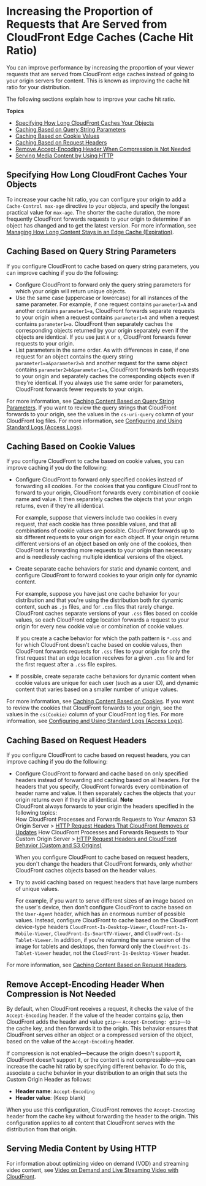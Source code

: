 # Increasing the Proportion of Requests that Are Served from CloudFront Edge Caches \(Cache Hit Ratio\)<a name="cache-hit-ratio"></a>

You can improve performance by increasing the proportion of your viewer requests that are served from CloudFront edge caches instead of going to your origin servers for content\. This is known as improving the cache hit ratio for your distribution\.

The following sections explain how to improve your cache hit ratio\.

**Topics**
+ [Specifying How Long CloudFront Caches Your Objects](#cache-hit-ratio-duration)
+ [Caching Based on Query String Parameters](#cache-hit-ratio-query-string-parameters)
+ [Caching Based on Cookie Values](#cache-hit-ratio-cookies)
+ [Caching Based on Request Headers](#cache-hit-ratio-request-headers)
+ [Remove Accept\-Encoding Header When Compression is Not Needed](#cache-hit-ratio-remove-accept-encoding)
+ [Serving Media Content by Using HTTP](#cache-hit-ratio-http-streaming)

## Specifying How Long CloudFront Caches Your Objects<a name="cache-hit-ratio-duration"></a>

To increase your cache hit ratio, you can configure your origin to add a `Cache-Control max-age` directive to your objects, and specify the longest practical value for `max-age`\. The shorter the cache duration, the more frequently CloudFront forwards requests to your origin to determine if an object has changed and to get the latest version\. For more information, see [Managing How Long Content Stays in an Edge Cache \(Expiration\)](Expiration.md)\.

## Caching Based on Query String Parameters<a name="cache-hit-ratio-query-string-parameters"></a>

If you configure CloudFront to cache based on query string parameters, you can improve caching if you do the following:
+ Configure CloudFront to forward only the query string parameters for which your origin will return unique objects\.
+ Use the same case \(uppercase or lowercase\) for all instances of the same parameter\. For example, if one request contains `parameter1=A` and another contains `parameter1=a`, CloudFront forwards separate requests to your origin when a request contains `parameter1=A` and when a request contains `parameter1=a`\. CloudFront then separately caches the corresponding objects returned by your origin separately even if the objects are identical\. If you use just `A` or `a`, CloudFront forwards fewer requests to your origin\.
+ List parameters in the same order\. As with differences in case, if one request for an object contains the query string `parameter1=a&parameter2=b` and another request for the same object contains `parameter2=b&parameter1=a`, CloudFront forwards both requests to your origin and separately caches the corresponding objects even if they're identical\. If you always use the same order for parameters, CloudFront forwards fewer requests to your origin\.

For more information, see [Caching Content Based on Query String Parameters](QueryStringParameters.md)\. If you want to review the query strings that CloudFront forwards to your origin, see the values in the `cs-uri-query` column of your CloudFront log files\. For more information, see [Configuring and Using Standard Logs \(Access Logs\)](AccessLogs.md)\.

## Caching Based on Cookie Values<a name="cache-hit-ratio-cookies"></a>

If you configure CloudFront to cache based on cookie values, you can improve caching if you do the following:
+ Configure CloudFront to forward only specified cookies instead of forwarding all cookies\. For the cookies that you configure CloudFront to forward to your origin, CloudFront forwards every combination of cookie name and value\. It then separately caches the objects that your origin returns, even if they're all identical\.

  For example, suppose that viewers include two cookies in every request, that each cookie has three possible values, and that all combinations of cookie values are possible\. CloudFront forwards up to six different requests to your origin for each object\. If your origin returns different versions of an object based on only one of the cookies, then CloudFront is forwarding more requests to your origin than necessary and is needlessly caching multiple identical versions of the object\.
+ Create separate cache behaviors for static and dynamic content, and configure CloudFront to forward cookies to your origin only for dynamic content\.

  For example, suppose you have just one cache behavior for your distribution and that you're using the distribution both for dynamic content, such as `.js` files, and for `.css` files that rarely change\. CloudFront caches separate versions of your `.css` files based on cookie values, so each CloudFront edge location forwards a request to your origin for every new cookie value or combination of cookie values\.

  If you create a cache behavior for which the path pattern is `*.css` and for which CloudFront doesn't cache based on cookie values, then CloudFront forwards requests for `.css` files to your origin for only the first request that an edge location receives for a given `.css` file and for the first request after a `.css` file expires\.
+ If possible, create separate cache behaviors for dynamic content when cookie values are unique for each user \(such as a user ID\), and dynamic content that varies based on a smaller number of unique values\.

For more information, see [Caching Content Based on Cookies](Cookies.md)\. If you want to review the cookies that CloudFront forwards to your origin, see the values in the `cs(Cookie)` column of your CloudFront log files\. For more information, see [Configuring and Using Standard Logs \(Access Logs\)](AccessLogs.md)\.

## Caching Based on Request Headers<a name="cache-hit-ratio-request-headers"></a>

If you configure CloudFront to cache based on request headers, you can improve caching if you do the following:
+ Configure CloudFront to forward and cache based on only specified headers instead of forwarding and caching based on all headers\. For the headers that you specify, CloudFront forwards every combination of header name and value\. It then separately caches the objects that your origin returns even if they're all identical\.
**Note**  
CloudFront always forwards to your origin the headers specified in the following topics:  
How CloudFront Processes and Forwards Requests to Your Amazon S3 Origin Server > [HTTP Request Headers That CloudFront Removes or Updates](RequestAndResponseBehaviorS3Origin.md#request-s3-removed-headers)
How CloudFront Processes and Forwards Requests to Your Custom Origin Server > [HTTP Request Headers and CloudFront Behavior \(Custom and S3 Origins\)](RequestAndResponseBehaviorCustomOrigin.md#request-custom-headers-behavior)

  When you configure CloudFront to cache based on request headers, you don't change the headers that CloudFront forwards, only whether CloudFront caches objects based on the header values\.
+ Try to avoid caching based on request headers that have large numbers of unique values\.

  For example, if you want to serve different sizes of an image based on the user's device, then don't configure CloudFront to cache based on the `User-Agent` header, which has an enormous number of possible values\. Instead, configure CloudFront to cache based on the CloudFront device\-type headers `CloudFront-Is-Desktop-Viewer`, `CloudFront-Is-Mobile-Viewer`, `CloudFront-Is-SmartTV-Viewer`, and `CloudFront-Is-Tablet-Viewer`\. In addition, if you're returning the same version of the image for tablets and desktops, then forward only the `CloudFront-Is-Tablet-Viewer` header, not the `CloudFront-Is-Desktop-Viewer` header\.

For more information, see [Caching Content Based on Request Headers](header-caching.md)\.

## Remove Accept\-Encoding Header When Compression is Not Needed<a name="cache-hit-ratio-remove-accept-encoding"></a>

By default, when CloudFront receives a request, it checks the value of the `Accept-Encoding` header\. If the value of the header contains `gzip`, then CloudFront adds the header and value `gzip`— `Accept-Encoding: gzip`—to the cache key, and then forwards it to the origin\. This behavior ensures that CloudFront serves either an object or a compressed version of the object, based on the value of the `Accept-Encoding` header\.

If compression is not enabled—because the origin doesn't support it, CloudFront doesn't support it, or the content is not compressible—you can increase the cache hit ratio by specifying different behavior\. To do this, associate a cache behavior in your distribution to an origin that sets the Custom Origin Header as follows:
+ **Header name**: `Accept-Encoding`
+ **Header value**: \(Keep blank\)

When you use this configuration, CloudFront removes the `Accept-Encoding` header from the cache key without forwarding the header to the origin\. This configuration applies to all content that CloudFront serves with the distribution from that origin\.

## Serving Media Content by Using HTTP<a name="cache-hit-ratio-http-streaming"></a>

For information about optimizing video on demand \(VOD\) and streaming video content, see [Video on Demand and Live Streaming Video with CloudFront](on-demand-streaming-video.md)\.